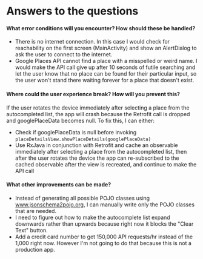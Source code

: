 # Answers to the questions

#### What error conditions will you encounter? How should these be handled?

- There is no internet connection. In this case I would check for reachability on the first screen (MainActivity) and show an AlertDialog to ask the user to connect to the internet.
- Google Places API cannot find a place with a misspelled or weird name. I would make the API call give up after 10 seconds of futile searching and let the user know that no place can be found for their particular input, so the user won't stand there waiting forever for a place that doesn't exist.

#### Where could the user experience break? How will you prevent this?

If the user rotates the device immediately after selecting a place from the autocompleted list, the app will crash because the Retrofit call is dropped and googlePlaceData becomes null. To fix this, I can either:
- Check if googlePlaceData is null before invoking `placeDetailsView.showPlaceDetails(googlePlaceData)`
- Use RxJava in conjunction with Retrofit and cache an observable immediately after selecting a place from the autocompleted list, then after the user rotates the device the app can re-subscribed to the cached observable after the view is recreated, and continue to make the API call

#### What other improvements can be made?

- Instead of generating all possible POJO classes using www.jsonschema2pojo.org, I can manually write only the POJO classes that are needed.
- I need to figure out how to make the autocomplete list expand downwards rather than upwards because right now it blocks the "Clear Text" button.
- Add a credit card number to get 150,000 API requests/hr instead of the 1,000 right now. However I'm not going to do that because this is not a production app.
